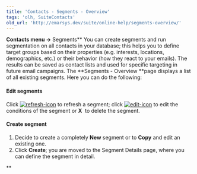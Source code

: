 ```yaml
---
title: 'Contacts - Segments - Overview'
tags: 'olh, SuiteContacts'
old_url: 'http://emarsys.dev/suite/online-help/segments-overview/'
---
```


**Contacts menu ->** Segments** You can create segments and run segmentation on all contacts in your database; this helps you to define target groups based on their properties (e.g. interests, locations, demographics, etc.) or their behavior (how they react to your emails). The results can be saved as contact lists and used for specific targeting in future email campaigns. The **Segments - Overview **page displays a list of all existing segments. Here you can do the following:

#### Edit segments

 Click [![refresh-icon](/assets/images/refresh-icon.png)](/assets/images/refresh-icon.png) to refresh a segment; click [![edit-icon](/assets/images/edit-icon.png)](/assets/images/edit-icon.png) to edit the conditions of the segment or **X**  to delete the segment.

#### Create segment

1. Decide to create a completely **New** segment or to **Copy** and edit an existing one.
2. Click **Create**; you are moved to the Segment Details page, where you can define the segment in detail.

**
